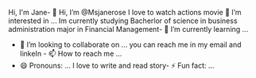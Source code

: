 Hi, I'm Jane- 👋 Hi, I’m @Msjanerose
I love to watch actions movie 👀 I’m interested in ...
Im currently studying Bacherlor of science in business administration major in Financial Management- 🌱 I’m currently learning ...
- 💞️ I’m looking to collaborate on ...
you can reach me in my email and linkeIn - 📫 How to reach me ...
- 😄 Pronouns: ...
I love to write and read story- ⚡ Fun fact: ...

<!---
Msjanerose/Msjanerose is a ✨ special ✨ repository because its `README.md` (this file) appears on your GitHub profile.
You can click the Preview link to take a look at your changes.
--->
